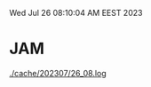 Wed Jul 26 08:10:04 AM EEST 2023
# JAM
<a href='./cache/202307/26_08.log'>./cache/202307/26_08.log</a>
